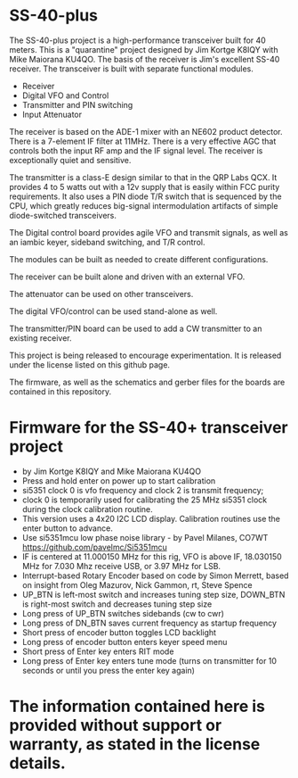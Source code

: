 # SS-40-plus
The SS-40-plus project is a high-performance transceiver built for 40 meters.
This is a "quarantine" project designed by Jim Kortge K8IQY with Mike Maiorana KU4QO.
The basis of the receiver is Jim's excellent SS-40 receiver. 
The transceiver is built with separate functional modules. 
* Receiver
* Digital VFO and Control
* Transmitter and PIN switching
* Input Attenuator

The receiver is based on the ADE-1 mixer with an NE602 product detector. There is a 7-element IF filter at 11MHz. 
There is a very effective AGC that controls both the input RF amp and the IF signal level. The receiver is exceptionally quiet and sensitive.

The transmitter is a class-E design similar to that in the QRP Labs QCX. It provides 4 to 5 watts out with a 12v supply that is easily within FCC purity requirements. It also uses a PIN diode T/R switch that is sequenced by the CPU, which greatly reduces big-signal intermodulation artifacts of simple diode-switched transceivers.

The Digital control board provides agile VFO and transmit signals, as well as an iambic keyer, sideband switching, and T/R control.

The modules can be built as needed to create different configurations.

The receiver can be built alone and driven with an external VFO.

The attenuator can be used on other transceivers.

The digital VFO/control can be used stand-alone as well.

The transmitter/PIN board can be used to add a CW transmitter to an existing receiver.

This project is being released to encourage experimentation. It is released under the license listed on this github page. 

The firmware, as well as the schematics and gerber files for the boards are contained in this repository.

# Firmware for the SS-40+ transceiver project
* by Jim Kortge K8IQY and Mike Maiorana KU4QO
* Press and hold enter on power up to start calibration
* si5351 clock 0 is vfo frequency and clock 2 is transmit frequency;  
* clock 0 is temporarily used for calibrating the 25 MHz si5351 clock during the clock calibration routine.
* This version uses a 4x20 I2C LCD display.  Calibration routines use the enter button to advance.
* Use si5351mcu low phase noise library - by Pavel Milanes, CO7WT https://github.com/pavelmc/Si5351mcu
* IF is centered at 11.000150 MHz for this rig, VFO is above IF, 18.030150 MHz for 7.030 Mhz receive USB, or 3.97 MHz for LSB.
* Interrupt-based Rotary Encoder based on code by Simon Merrett, based on insight from Oleg Mazurov, Nick Gammon, rt, Steve Spence
* UP_BTN is left-most switch and increases tuning step size, DOWN_BTN is right-most switch and decreases tuning step size
* Long press of UP_BTN switches sidebands (cw to cwr)
* Long press of DN_BTN saves current frequency as startup frequency
* Short press of encoder button toggles LCD backlight
* Long press of encoder button enters keyer speed menu
* Short press of Enter key enters RIT mode
* Long press of Enter key enters tune mode (turns on transmitter for 10 seconds or until you press the enter key again)              

# The information contained here is provided without support or warranty, as stated in the license details.
